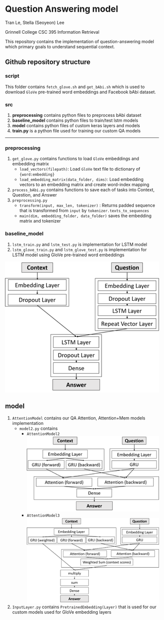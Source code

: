 # Question Answering model

Tran Le, Stella (Seoyeon) Lee

Grinnell College CSC 395 Information Retrieval

This repository contains the implementation of question-answering model which primary goals to understand sequential context. 


## Github repository structure

### script

This folder contains `fetch_glove.sh` and `get_bAbi.sh` which is used to download `GloVe` pre-trained word embeddings and Facebook bAbi dataset.

### src

1. **preprocessing** contains python files to preprocess bAbi dataset
2. **baseline_model** contains python files to train/test lstm models
3. **model** contains python files of custom keras layers and models
4. **train.py** is a python file used for training our custom QA models

---

### preprocessing

1. `get_glove.py` contains functions to load `GloVe` embeddings and embedding matrix
   - `load_vectors(filepath)`: Load `GloVe` text file to dictionary of `{word:embedding}`
   - `load_embedding_matrix(data_folder, dims)`: Load embedding vectors to an embedding matrix and create word-index mapping
2. `process_bAbi.py` contains functions to save each of tasks into Context, Question, and Answer 
3. `preprocessing.py`
   - `transform(input, max_len, tokenizer)` : Returns padded sequence that is transformed from `input` by `tokenizer.texts_to_sequences`
   - `main(dim, embedding_folder, data_folder)` saves the embedding matrix and tokenizer

### baseline_model

1. `lstm_train.py` and `lstm_test.py` is implementation for LSTM model 
2. `lstm_glove_train.py` and `lstm_glove_test.py` is implementation for LSTM model using GloVe pre-trained word embeddings

![LSTM](paper/LSTMModel.png)

## model

1. `AttentionModel` contains our QA Attention, Attention+Mem models implementation
   - `model2.py` contains
     - `AttentionModel2`
     ![Attention](paper/AttentionModel.png)
     - `AttentionModel3`
     ![AttentionMEM](paper/AttentionMemModel.png)
2. `InputLayer.py` contains `PretrainedEmbedding(Layer)` that is used for our custom models used for GloVe embedding layers
